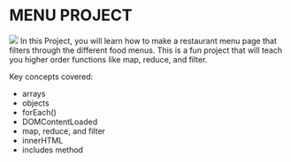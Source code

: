 # MENU PROJECT
![](https://www.freecodecamp.org/news/content/images/size/w1000/2021/03/menu.png)
In this Project, you will learn how to make a restaurant menu page that filters through the different food menus.
This is a fun project that will teach you higher order functions like map, reduce, and filter.

Key concepts covered:

* arrays <br>
* objects<br>
* forEach()<br>
* DOMContentLoaded<br>
* map, reduce, and filter<br>
* innerHTML<br>
* includes method<br>

